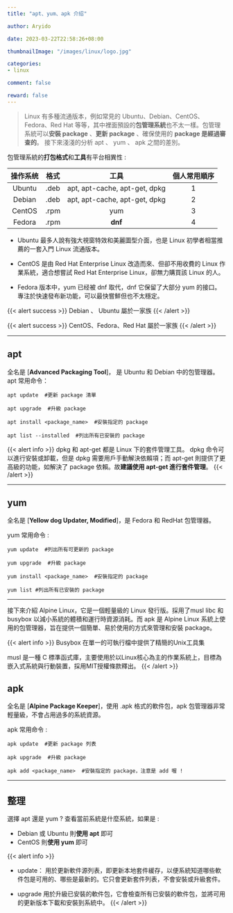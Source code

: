 ```yaml
---
title: "apt、yum、apk 介绍"

author: Aryido

date: 2023-03-22T22:58:26+08:00

thumbnailImage: "/images/linux/logo.jpg"

categories:
- linux

comment: false

reward: false
---
```

<!--BODY-->
> Linux 有多種流通版本，例如常見的 Ubuntu、Debian、CentOS、Fedora、Red Hat 等等，其中裡面預設的**包管理系統**也不太一樣。包管理系統可以**安裝 package** 、**更新 package** 、確保使用的 **package 是經過審查的**。 接下來淺淺的分析 apt 、 yum 、 apk 之間的差別。
>
<!--more-->

包管理系統的**打包格式**和**工具**有平台相異性 :


| 操作系统 | 格式 | 工具 | 個人常用順序 |
| :---: | :---: | :---: | :---: |
| Ubuntu | .deb | apt, apt-cache, apt-get, dpkg | 1 |
| Debian | .deb | apt, apt-cache, apt-get, dpkg | 2 |
| CentOS | .rpm | yum | 3 |
| Fedora | .rpm | **dnf** | 4 |

- Ubuntu 最多人說有強大視窗特效和美麗圖型介面，也是 Linux 初學者相當推薦的一套入門 Linux 流通版本。

- CentOS 是由 Red Hat Enterprise Linux 改造而來、但卻不用收費的 Linux 作業系統，適合想嘗試 Red Hat Enterprise Linux，卻無力購買該 Linux 的人。

- Fedora 版本中，yum 已经被 dnf 取代，dnf 它保留了大部分 yum 的接口。專注於快速發布新功能，可以最快嘗鮮但也不太穩定。

{{< alert success >}}
Debian 、 Ubuntu 屬於一家族
{{< /alert >}}

{{< alert success >}}
CentOS、Fedora、Red Hat 屬於一家族
{{< /alert >}}

---
## apt
全名是 [**Advanced Packaging Tool**]， 是 Ubuntu 和 Debian 中的包管理器。
apt 常用命令：　　
```shell
apt update  #更新 package 清單

apt upgrade  #升級 package

apt install <package_name>  #安裝指定的 package

apt list --installed  #列出所有已安裝的 package

```

{{< alert info >}}
dpkg 和 apt-get 都是 Linux 下的套件管理工具。 dpkg 命令可以進行安裝或卸載，但是 dpkg 需要用戶手動解決依賴項；而 apt-get 則提供了更高級的功能，如解決了 package 依賴。故**建議使用 apt-get 進行套件管理**。
{{< /alert >}}

---

## yum
全名是 [**Yellow dog Updater, Modified**]，是 Fedora 和 RedHat 包管理器。

yum 常用命令 :
```shell
yum update  #列出所有可更新的 package

yum upgrade  #升級 package

yum install <package_name>  #安裝指定的 package

yum list #列出所有已安裝的 package

```

---

接下來介紹 Alpine Linux，它是一個輕量級的 Linux 發行版。採用了musl libc 和 busybox 以減小系統的體積和運行時資源消耗。而 apk 是 Alpine Linux 系統上使用的包管理器，旨在提供一個簡單、易於使用的方式來管理和安裝 package。

{{< alert info >}}
Busybox 在單一的可執行檔中提供了精簡的Unix工具集

musl 是一種 C 標準函式庫，主要使用於以Linux核心為主的作業系統上，目標為嵌入式系統與行動裝置，採用MIT授權條款釋出。
{{< /alert >}}

## apk
全名是 [**Alpine Package Keeper**]，使用 .apk 格式的軟件包，apk 包管理器非常輕量級，不會占用過多的系統資源。

apk 常用命令 :
```shell
apk update  #更新 package 列表

apk upgrade  #升級 package

apk add <package_name>  #安裝指定的 package，注意是 add 喔 !

```

---

## 整理

選擇 apt 還是 yum ? 查看當前系統是什麼系統，如果是 :
- Debian 或 Ubuntu 則**使用 apt** 即可
- CentOS 則**使用 yum** 即可

{{< alert info >}}
- update：
  用於更新軟件源列表，即更新本地套件緩存，以便系統知道哪些軟件包是可用的、哪些是最新的。它只會更新套件列表，不會安裝或升級套件。

- upgrade
  用於升級已安裝的軟件包，它會檢查所有已安裝的軟件包，並將可用的更新版本下載和安裝到系統中。
{{< /alert >}}




